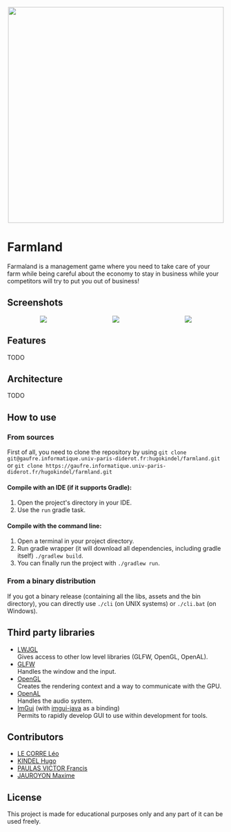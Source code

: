 <p align="center">
  <img width="500px" src="https://uni-farmland.s3.eu-west-3.amazonaws.com/farmland.png" style="image-rendering: pixelated; image-rendering: -moz-crisp-edges; image-rendering: crisp-edges;">
</p>

# Farmland

Farmaland is a management game where you need to take care of your farm while being careful about the economy to stay in business while your competitors will try to put you out of business!

## Screenshots


<div align="center" style="display: flex; justify-content:space-around;">
  <div class="" style="max-width: 33%; max-height: 23%;">
    <img src="https://uni-farmland.s3.eu-west-3.amazonaws.com/screenshot1.png" style="image-rendering: pixelated; image-rendering: -moz-crisp-edges; image-rendering: crisp-edges;">
  </div>
  <div class="" style="max-width: 33%; max-height: 33%;">
    <img src="https://uni-farmland.s3.eu-west-3.amazonaws.com/screenshot2.png" style="image-rendering: pixelated; image-rendering: -moz-crisp-edges; image-rendering: crisp-edges;">
  </div>
  <div class="" style="max-width: 33%; max-height: 33%;">
    <img src="https://uni-farmland.s3.eu-west-3.amazonaws.com/screenshot3.png" style="image-rendering: pixelated; image-rendering: -moz-crisp-edges; image-rendering: crisp-edges;">
  </div>
</div>

## Features

TODO

## Architecture

TODO

## How to use

### From sources

First of all, you need to clone the repository by using `git clone git@gaufre.informatique.univ-paris-diderot.fr:hugokindel/farmland.git` or `git clone https://gaufre.informatique.univ-paris-diderot.fr/hugokindel/farmland.git`

#### Compile with an IDE (if it supports Gradle):

1) Open the project's directory in your IDE.
2) Use the `run` gradle task.

#### Compile with the command line:

1) Open a terminal in your project directory.
2) Run gradle wrapper (it will download all dependencies, including gradle itself) `./gradlew build`.
3) You can finally run the project with `./gradlew run`.

### From a binary distribution

If you got a binary release (containing all the libs, assets and the bin directory), you can directly use `./cli` (on UNIX systems) or `./cli.bat` (on Windows).

## Third party libraries

- [LWJGL](https://www.glfw.org/)  
  Gives access to other low level libraries (GLFW, OpenGL, OpenAL).
- [GLFW](https://www.lwjgl.org/)  
  Handles the window and the input.
- [OpenGL](https://www.opengl.org/)  
  Creates the rendering context and a way to communicate with the GPU.
- [OpenAL](https://www.openal.org/)  
  Handles the audio system.
- [ImGui](https://github.com/ocornut/imgui) (with [imgui-java](https://github.com/SpaiR/imgui-java) as a binding)  
  Permits to rapidly develop GUI to use within development for tools.

## Contributors

- [LE CORRE Léo](https://gaufre.informatique.univ-paris-diderot.fr/lecorre)
- [KINDEL Hugo](https://gaufre.informatique.univ-paris-diderot.fr/hugokindel)
- [PAULAS VICTOR Francis](https://gaufre.informatique.univ-paris-diderot.fr/paulasvi)
- [JAUROYON Maxime](https://gaufre.informatique.univ-paris-diderot.fr/jauroyon)

## License

This project is made for educational purposes only and any part of it can be used freely.